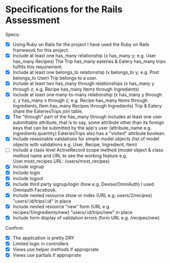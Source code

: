 # Specifications for the Rails Assessment

Specs:
- [x] Using Ruby on Rails for the project
I have used the Ruby on Rails framework for this project.
- [X] Include at least one has_many relationship (x has_many y; e.g. User has_many Recipes) 
The Trip has_many eateries & Eatery has_many trips fulfills this requirement.
- [X] Include at least one belongs_to relationship (x belongs_to y; e.g. Post belongs_to User)
Trip belongs to a user. 
- [X] Include at least two has_many through relationships (x has_many y through z; e.g. Recipe has_many Items through Ingredients)
- [X] Include at least one many-to-many relationship (x has_many y through z, y has_many x through z; e.g. Recipe has_many Items through Ingredients, Item has_many Recipes through Ingredients)
Trip & Eatery share the EateriesTrips join table. 
- [X] The "through" part of the has_many through includes at least one user submittable attribute, that is to say, some attribute other than its foreign keys that can be submitted by the app's user (attribute_name e.g. ingredients.quantity)
EateriesTrips also has a "visited" attribute boolean.
- [X] Include reasonable validations for simple model objects (list of model objects with validations e.g. User, Recipe, Ingredient, Item)
- [ ] Include a class level ActiveRecord scope method (model object & class method name and URL to see the working feature e.g. User.most_recipes URL: /users/most_recipes)
- [X] Include signup
- [X] Include login
- [X] Include logout
- [X] Include third party signup/login (how e.g. Devise/OmniAuth)
I used Omniauth Facebook.
- [X] Include nested resource show or index (URL e.g. users/2/recipes)
"users/:id/trips/:id" in place
- [X] Include nested resource "new" form (URL e.g. recipes/1/ingredients/new)
"users/:id/trips/new" in place
- [X] Include form display of validation errors (form URL e.g. /recipes/new)

Confirm:
- [X] The application is pretty DRY
- [X] Limited logic in controllers
- [X] Views use helper methods if appropriate
- [X] Views use partials if appropriate
